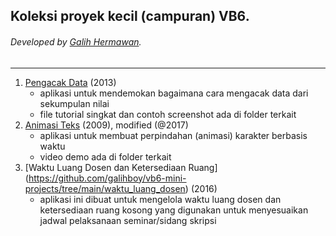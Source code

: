 ## Koleksi proyek kecil (campuran) VB6.
###### Developed by [Galih Hermawan](https://galih.eu).
---

1. [Pengacak Data](https://github.com/galihboy/vb6-mini-projects/tree/main/Pengacak%20Data) (2013)
	- aplikasi untuk mendemokan bagaimana cara mengacak data dari sekumpulan nilai
	- file tutorial singkat dan contoh screenshot ada di folder terkait
2. [Animasi Teks](https://github.com/galihboy/vb6-mini-projects/tree/main/Animasi_Teks) (2009), modified (@2017)
	- aplikasi untuk membuat perpindahan (animasi) karakter berbasis waktu
	- video demo ada di folder terkait
3. [Waktu Luang Dosen dan Ketersediaan Ruang] (https://github.com/galihboy/vb6-mini-projects/tree/main/waktu_luang_dosen) (2016)
	- aplikasi ini dibuat untuk mengelola waktu luang dosen dan ketersediaan ruang kosong yang digunakan untuk menyesuaikan jadwal pelaksanaan seminar/sidang skripsi